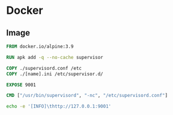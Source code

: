 # Docker

## Image

```Dockerfile
FROM docker.io/alpine:3.9

RUN apk add -q --no-cache supervisor

COPY ./supervisord.conf /etc
COPY ./[name].ini /etc/supervisor.d/

EXPOSE 9001

CMD ["/usr/bin/supervisord", "-nc", "/etc/supervisord.conf"]
```

```sh
echo -e '[INFO]\thttp://127.0.0.1:9001'
```

